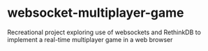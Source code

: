 # websocket-multiplayer-game
Recreational project exploring use of websockets and RethinkDB to implement a real-time multiplayer game in a web browser
